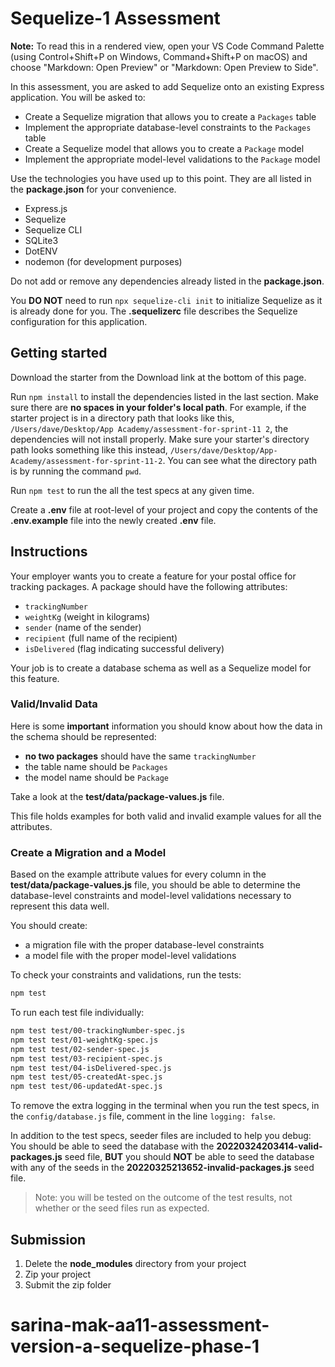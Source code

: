 # Sequelize-1 Assessment

**Note:** To read this in a rendered view, open your VS Code Command Palette
(using Control+Shift+P on Windows, Command+Shift+P on macOS) and choose
"Markdown: Open Preview" or "Markdown: Open Preview to Side".

In this assessment, you are asked to add Sequelize onto an existing Express
application. You will be asked to:

* Create a Sequelize migration that allows you to create a `Packages` table
* Implement the appropriate database-level constraints to the `Packages` table
* Create a Sequelize model that allows you to create a `Package` model
* Implement the appropriate model-level validations to the `Package` model

Use the technologies you have used up to this point. They are all listed in
the **package.json** for your convenience.

* Express.js
* Sequelize
* Sequelize CLI
* SQLite3
* DotENV
* nodemon (for development purposes)

Do not add or remove any dependencies already listed in the **package.json**.

You **DO NOT** need to run `npx sequelize-cli init` to initialize Sequelize as
it is already done for you. The **.sequelizerc** file describes the Sequelize
configuration for this application.

## Getting started

Download the starter from the Download link at the bottom of this page.

Run `npm install` to install the dependencies listed in the last section.
Make sure there are **no spaces in your folder's local path**. For example, if
the starter project is in a directory path that looks like this,
`/Users/dave/Desktop/App Academy/assessment-for-sprint-11 2`, the dependencies
will not install properly. Make sure your starter's directory path looks
something like this instead,
`/Users/dave/Desktop/App-Academy/assessment-for-sprint-11-2`. You can see
what the directory path is by running the command `pwd`.

Run `npm test` to run the all the test specs at any given time.

Create a **.env** file at root-level of your project and copy the contents of
the **.env.example** file into the newly created **.env** file.

## Instructions

Your employer wants you to create a feature for your postal office for tracking
packages. A package should have the following attributes:

* `trackingNumber`
* `weightKg` (weight in kilograms)
* `sender` (name of the sender)
* `recipient` (full name of the recipient)
* `isDelivered` (flag indicating successful delivery)

Your job is to create a database schema as well as a Sequelize model for this
feature.

### Valid/Invalid Data

Here is some **important** information you should know about how the data in the
schema should be represented:

* **no two packages** should have the same `trackingNumber`
* the table name should be `Packages`
* the model name should be `Package`

Take a look at the **test/data/package-values.js** file.

This file holds examples for both valid and invalid example values for all the
attributes.

### Create a Migration and a Model

Based on the example attribute values for every column in the
**test/data/package-values.js** file, you should be able to determine the
database-level constraints and model-level validations necessary to represent
this data well.

You should create:

* a migration file with the proper database-level constraints
* a model file with the proper model-level validations

To check your constraints and validations, run the tests:

```bash
npm test
```

To run each test file individually:

```bash
npm test test/00-trackingNumber-spec.js
npm test test/01-weightKg-spec.js
npm test test/02-sender-spec.js
npm test test/03-recipient-spec.js
npm test test/04-isDelivered-spec.js
npm test test/05-createdAt-spec.js
npm test test/06-updatedAt-spec.js
```

To remove the extra logging in the terminal when you run the test specs, in the
`config/database.js` file, comment in the line `logging: false`.

In addition to the test specs, seeder files are included to help you debug: 
You should be able to seed the database with the
**20220324203414-valid-packages.js** seed file, **BUT** you should **NOT** be
able to seed the database with any of the seeds in the
**20220325213652-invalid-packages.js** seed file.

> Note: you will be tested on the outcome of the test results, not whether or
> the seed files run as expected.

## Submission

1. Delete the **node_modules** directory from your project
2. Zip your project
3. Submit the zip folder
# sarina-mak-aa11-assessment-version-a-sequelize-phase-1
